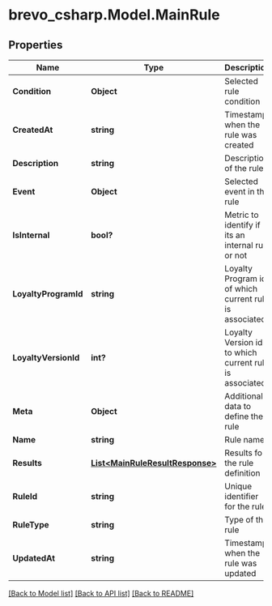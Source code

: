 # brevo_csharp.Model.MainRule
## Properties

Name | Type | Description | Notes
------------ | ------------- | ------------- | -------------
**Condition** | **Object** | Selected rule condition | [optional] 
**CreatedAt** | **string** | Timestamp when the rule was created | [optional] 
**Description** | **string** | Description of the rule | [optional] 
**Event** | **Object** | Selected event in the rule | [optional] 
**IsInternal** | **bool?** | Metric to identify if its an internal rule or not | [optional] 
**LoyaltyProgramId** | **string** | Loyalty Program id of which current rule is associated | [optional] 
**LoyaltyVersionId** | **int?** | Loyalty Version id to which current rule is associated | [optional] 
**Meta** | **Object** | Additional data to define the rule | [optional] 
**Name** | **string** | Rule name | [optional] 
**Results** | [**List&lt;MainRuleResultResponse&gt;**](MainRuleResultResponse.md) | Results fo the rule definition | [optional] 
**RuleId** | **string** | Unique identifier for the rule | [optional] 
**RuleType** | **string** | Type of the rule | [optional] 
**UpdatedAt** | **string** | Timestamp when the rule was updated | [optional] 

[[Back to Model list]](../README.md#documentation-for-models) [[Back to API list]](../README.md#documentation-for-api-endpoints) [[Back to README]](../README.md)


